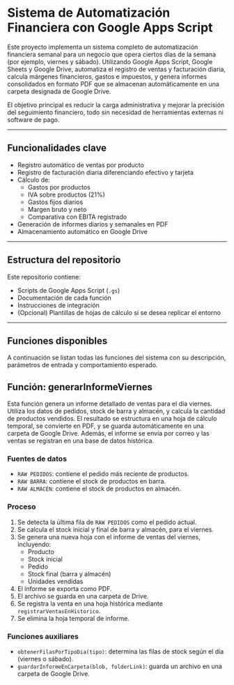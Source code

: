 # Sistema de Automatización Financiera con Google Apps Script

Este proyecto implementa un sistema completo de automatización financiera semanal para un negocio que opera ciertos días de la semana (por ejemplo, viernes y sábado). Utilizando Google Apps Script, Google Sheets y Google Drive, automatiza el registro de ventas y facturación diaria, calcula márgenes financieros, gastos e impuestos, y genera informes consolidados en formato PDF que se almacenan automáticamente en una carpeta designada de Google Drive.

El objetivo principal es reducir la carga administrativa y mejorar la precisión del seguimiento financiero, todo sin necesidad de herramientas externas ni software de pago.

---

## Funcionalidades clave

- Registro automático de ventas por producto
- Registro de facturación diaria diferenciando efectivo y tarjeta
- Cálculo de:
  - Gastos por productos
  - IVA sobre productos (21%)
  - Gastos fijos diarios
  - Margen bruto y neto
  - Comparativa con EBITA registrado
- Generación de informes diarios y semanales en PDF
- Almacenamiento automático en Google Drive

---

## Estructura del repositorio

Este repositorio contiene:

- Scripts de Google Apps Script (`.gs`)
- Documentación de cada función
- Instrucciones de integración
- (Opcional) Plantillas de hojas de cálculo si se desea replicar el entorno

---

## Funciones disponibles
A continuación se listan todas las funciones del sistema con su descripción, parámetros de entrada y comportamiento esperado.

## Función: generarInformeViernes

Esta función genera un informe detallado de ventas para el día viernes. Utiliza los datos de pedidos, stock de barra y almacén, y calcula la cantidad de productos vendidos. El resultado se estructura en una hoja de cálculo temporal, se convierte en PDF, y se guarda automáticamente en una carpeta de Google Drive. Además, el informe se envía por correo y las ventas se registran en una base de datos histórica.

### Fuentes de datos
- `RAW PEDIDOS`: contiene el pedido más reciente de productos.
- `RAW BARRA`: contiene el stock de productos en barra.
- `RAW ALMACÉN`: contiene el stock de productos en almacén.

### Proceso
1. Se detecta la última fila de `RAW PEDIDOS` como el pedido actual.
2. Se calcula el stock inicial y final de barra y almacén, para el viernes.
3. Se genera una nueva hoja con el informe de ventas del viernes, incluyendo:
   - Producto
   - Stock inicial
   - Pedido
   - Stock final (barra y almacén)
   - Unidades vendidas
4. El informe se exporta como PDF.
5. El archivo se guarda en una carpeta de Drive.
6. Se registra la venta en una hoja histórica mediante `registrarVentasEnHistorico`.
7. Se elimina la hoja temporal de informe.

### Funciones auxiliares
- `obtenerFilasPorTipoDia(tipo)`: determina las filas de stock según el día (viernes o sábado).
- `guardarInformeEnCarpeta(blob, folderLink)`: guarda un archivo en una carpeta de Google Drive.

